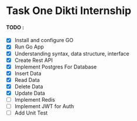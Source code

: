 # Task One Dikti Internship

#### TODO :

- [x] Install and configure GO
- [x] Run Go App
- [x] Understanding syntax, data structure, interface
- [x] Create Rest API
- [x] Implement Postgres For Database
- [x] Insert Data
- [x] Read Data
- [x] Delete Data
- [x] Update Data
- [ ] Implement Redis
- [ ] Implement JWT for Auth
- [ ] Add Unit Test